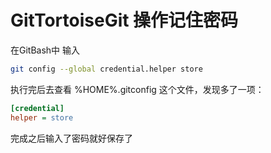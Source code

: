 # GitTortoiseGit 操作记住密码

在GitBash中 输入 

```Bash
git config --global credential.helper store 
```

执行完后去查看 %HOME%\.gitconfig 这个文件，发现多了一项： 

```Ini
[credential] 
helper = store 
```

完成之后输入了密码就好保存了
